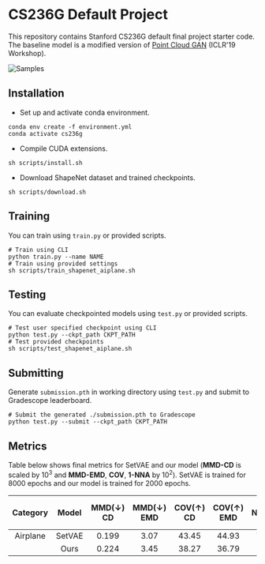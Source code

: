 # CS236G Default Project
This repository contains Stanford CS236G default final project starter code. The baseline model is a modified version of [Point Cloud GAN](https://github.com/chunliangli/Point-Cloud-GAN) (ICLR'19 Workshop).

![Samples](https://user-images.githubusercontent.com/50810315/151111956-00f3fd73-5364-40bd-9ccd-d017062649af.png)

## Installation
* Set up and activate conda environment.

```shell
conda env create -f environment.yml
conda activate cs236g
```

* Compile CUDA extensions.

```shell
sh scripts/install.sh
```

* Download ShapeNet dataset and trained checkpoints.

```shell
sh scripts/download.sh
```

## Training
You can train using `train.py` or provided scripts.

```shell
# Train using CLI
python train.py --name NAME
# Train using provided settings
sh scripts/train_shapenet_aiplane.sh
```

## Testing
You can evaluate checkpointed models using `test.py` or provided scripts.

```shell
# Test user specified checkpoint using CLI
python test.py --ckpt_path CKPT_PATH
# Test provided checkpoints
sh scripts/test_shapenet_aiplane.sh
```

## Submitting
Generate `submission.pth` in working directory using `test.py` and submit to Gradescope leaderboard.

```shell
# Submit the generated ./submission.pth to Gradescope
python test.py --submit --ckpt_path CKPT_PATH
```

## Metrics
Table below shows final metrics for SetVAE and our model (**MMD-CD** is scaled by 10<sup>3</sup> and **MMD-EMD**, **COV**, **1-NNA** by 10<sup>2</sup>). SetVAE is trained for 8000 epochs and our model is trained for 2000 epochs.

| Category  | Model | MMD(↓) CD | MMD(↓) EMD | COV(↑) CD | COV(↑) EMD | 1-NNA(↓) CD | 1-NNA(↓) EMD |
| :---: | :---: | :---: | :---: | :---: | :---: | :---: | :---: | 
| Airplane | SetVAE | 0.199 | 3.07 | 43.45 | 44.93 | 75.31 | 77.65 |
|  | Ours     | 0.224 | 3.45 | 38.27 | 36.79 | - | - |

